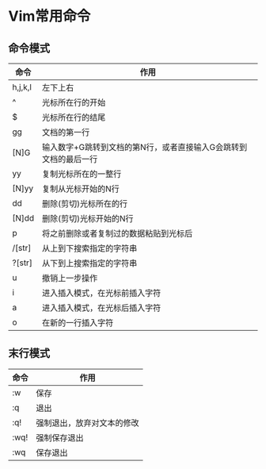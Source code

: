 # Vim常用命令

## 命令模式

命令|作用
-----|-----
h,j,k,l|左下上右
^|光标所在行的开始
$|光标所在行的结尾
gg|文档的第一行
[N]G|输入数字+G跳转到文档的第N行，或者直接输入G会跳转到文档的最后一行
yy|复制光标所在的一整行
[N]yy|复制从光标开始的N行
dd|删除(剪切)光标所在的行
[N]dd|删除(剪切)光标开始的N行
p|将之前删除或者复制过的数据粘贴到光标后
/[str]|从上到下搜索指定的字符串
?[str]|从下到上搜索指定的字符串
u|撤销上一步操作
i|进入插入模式，在光标前插入字符
a|进入插入模式，在光标后插入字符
o|在新的一行插入字符

## 末行模式

命令|作用
-----|-----
:w|保存
:q|退出
:q!|强制退出，放弃对文本的修改
:wq!|强制保存退出
:wq|保存退出